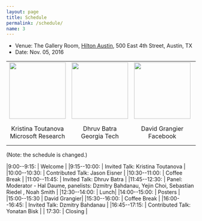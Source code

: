 ```yaml
---
layout: page
title: Schedule
permalink: /schedule/
name: 3
---
```


* Venue: The Gallery Room, [Hilton Austin](http://www.emnlp2016.net/venue.html), 500 East 4th Street, Austin, TX
* Date: Nov. 05, 2016

<center>
<table style="border-spacing: 15px">
<tr>
<td ><img width="150" src="https://www.microsoft.com/en-us/research/wp-content/uploads/2016/01/kristina-toutanova-1.jpg"></td>
<td ><img width="150" src="https://filebox.ece.vt.edu/~dbatra/files/dhruv_batra_200.jpg"></td>
<td ><img width="150" src="http://david.grangier.info/img/david_grangier.jpeg"></td>
<td ><img width="150" src="http://minds.jacobs-university.de/sites/default/files/uploads/dzmitry/facebook_avatar.jpg"></td>
</tr>
<tr>
<td><center>Kristina Toutanova <br> Microsoft Research</center></td>
<td><center>Dhruv Batra  <br> Georgia Tech</center> </td>
<td><center> David Grangier<br> Facebook</center> </td>
<td><center>Dzmitry Bahdanau <br> University of Montreal</center> </td>
</tr>
</table>
</center>
(Note: the schedule is changed.)

|9:00--9:15:    | Welcome |
|9:15--10:00:    | Invited Talk: Kristina Toutanova |
|10:00--10:30:   | Contributed Talk: Jason Eisner |
|10:30--11:00:   | Coffee Break |
|11:00--11:45: | Invited Talk: Dhruv Batra  |
|11:45--12:30:   | Panel: Moderator - Hal Daume, panelists: Dzmitry Bahdanau, Yejin Choi, Sebastian Riedel
, Noah Smith |
|12:30--14:00:   | Lunch|
|14:00--15:00:  | Posters |
|15:00--15:30   | David Grangier|
|15:30--16:00:   | Coffee Break |
|16:00--16:45:   | Invited Talk: Dzmitry Bahdanau |
|16:45--17:15:   | Contributed Talk: Yonatan Bisk  | 
| 17:30:         | Closing |
